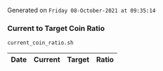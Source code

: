 Generated on `Friday 08-October-2021 at 09:35:14`

### Current to Target Coin Ratio
`current_coin_ratio.sh`

Date|Current|Target|Ratio
---|---|---|---
